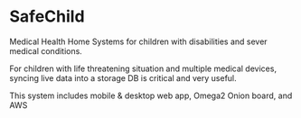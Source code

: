 # SafeChild
Medical Health Home Systems for children with disabilities and sever medical conditions.

For children with life threatening situation and multiple medical devices, 
syncing live data into a storage DB is critical and very useful. 

This system includes mobile & desktop web app, Omega2 Onion board, and AWS
